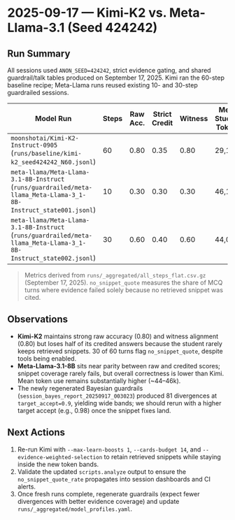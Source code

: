 # 2025-09-17 — Kimi-K2 vs. Meta-Llama-3.1 (Seed 424242)

## Run Summary

All sessions used `ANON_SEED=424242`, strict evidence gating, and shared guardrail/talk tables produced on September 17, 2025. Kimi ran the 60-step baseline recipe; Meta-Llama runs reused existing 10- and 30-step guardrailed sessions.

| Model Run | Steps | Raw Acc. | Strict Credit | Witness | Mean Student Tokens | `no_snippet_quote` Rate |
|-----------|-------|----------|---------------|---------|---------------------|--------------------------|
| `moonshotai/Kimi-K2-Instruct-0905` (`runs/baseline/kimi-k2_seed424242_N60.jsonl`) | 60 | 0.80 | 0.35 | 0.80 | 29,136 | 0.50 |
| `meta-llama/Meta-Llama-3.1-8B-Instruct` (`runs/guardrailed/meta-llama_Meta-Llama-3_1-8B-Instruct_state001.jsonl`) | 10 | 0.30 | 0.30 | 0.30 | 46,132 | 0.10 |
| `meta-llama/Meta-Llama-3.1-8B-Instruct` (`runs/guardrailed/meta-llama_Meta-Llama-3_1-8B-Instruct_state002.jsonl`) | 30 | 0.60 | 0.40 | 0.60 | 44,060 | 0.13 |

> Metrics derived from `runs/_aggregated/all_steps_flat.csv.gz` (September 17, 2025). `no_snippet_quote` measures the share of MCQ turns where evidence failed solely because no retrieved snippet was cited.

## Observations

- **Kimi-K2** maintains strong raw accuracy (0.80) and witness alignment (0.80) but loses half of its credited answers because the student rarely keeps retrieved snippets. 30 of 60 turns flag `no_snippet_quote`, despite tools being enabled.
- **Meta-Llama-3.1-8B** sits near parity between raw and credited scores; snippet coverage rarely fails, but overall correctness is lower than Kimi. Mean token use remains substantially higher (~44–46k).
- The newly regenerated Bayesian guardrails (`session_bayes_report_20250917_003023`) produced 81 divergences at `target_accept=0.9`, yielding wide bands; we should rerun with a higher target accept (e.g., 0.98) once the snippet fixes land.

## Next Actions

1. Re-run Kimi with `--max-learn-boosts 1`, `--cards-budget 14`, and `--evidence-weighted-selection` to retain retrieved snippets while staying inside the new token bands.
2. Validate the updated `scripts.analyze` output to ensure the `no_snippet_quote_rate` propagates into session dashboards and CI alerts.
3. Once fresh runs complete, regenerate guardrails (expect fewer divergences with better evidence coverage) and update `runs/_aggregated/model_profiles.yaml`.


